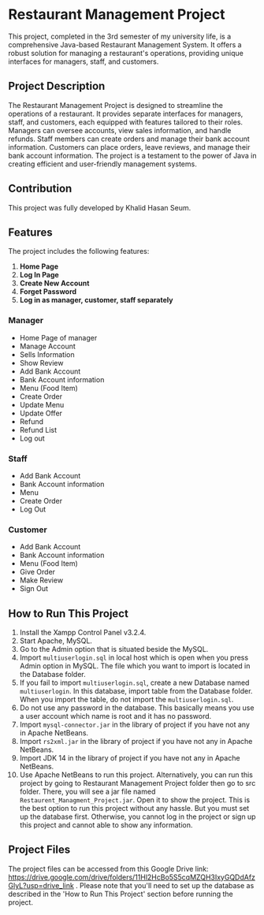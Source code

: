 # Restaurant Management Project

This project, completed in the 3rd semester of my university life, is a comprehensive Java-based Restaurant Management System. It offers a robust solution for managing a restaurant's operations, providing unique interfaces for managers, staff, and customers.

## Project Description

The Restaurant Management Project is designed to streamline the operations of a restaurant. It provides separate interfaces for managers, staff, and customers, each equipped with features tailored to their roles. Managers can oversee accounts, view sales information, and handle refunds. Staff members can create orders and manage their bank account information. Customers can place orders, leave reviews, and manage their bank account information. The project is a testament to the power of Java in creating efficient and user-friendly management systems.

## Contribution

This project was fully developed by Khalid Hasan Seum.

## Features

The project includes the following features:

1. **Home Page**
2. **Log In Page**
3. **Create New Account**
4. **Forget Password**
5. **Log in as manager, customer, staff separately**

### Manager

- Home Page of manager
- Manage Account
- Sells Information
- Show Review
- Add Bank Account
- Bank Account information
- Menu (Food Item)
- Create Order
- Update Menu
- Update Offer
- Refund
- Refund List
- Log out

### Staff

- Add Bank Account
- Bank Account information
- Menu
- Create Order
- Log Out

### Customer

- Add Bank Account
- Bank Account information
- Menu (Food Item)
- Give Order
- Make Review
- Sign Out

## How to Run This Project

1. Install the Xampp Control Panel v3.2.4.
2. Start Apache, MySQL.
3. Go to the Admin option that is situated beside the MySQL.
4. Import `multiuserlogin.sql` in local host which is open when you press Admin option in MySQL. The file which you want to import is located in the Database folder.
5. If you fail to import `multiuserlogin.sql`, create a new Database named `multiuserlogin`. In this database, import table from the Database folder. When you import the table, do not import the `multiuserlogin.sql`.
6. Do not use any password in the database. This basically means you use a user account which name is root and it has no password.
7. Import `mysql-connector.jar` in the library of project if you have not any in Apache NetBeans.
8. Import `rs2xml.jar` in the library of project if you have not any in Apache NetBeans.
9. Import JDK 14 in the library of project if you have not any in Apache NetBeans.
10. Use Apache NetBeans to run this project. Alternatively, you can run this project by going to Restaurant Management Project folder then go to src folder. There, you will see a jar file named `Restaurent_Managment_Project.jar`. Open it to show the project. This is the best option to run this project without any hassle. But you must set up the database first. Otherwise, you cannot log in the project or sign up this project and cannot able to show any information.

## Project Files

The project files can be accessed from this Google Drive link: https://drive.google.com/drive/folders/11Hl2HcBo5S5cqMZQH3IxyGQDdAfzGlyL?usp=drive_link . Please note that you'll need to set up the database as described in the 'How to Run This Project' section before running the project.
